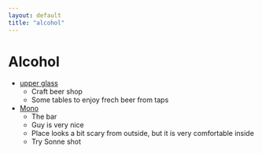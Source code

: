 ```yaml
---
layout: default
title: "alcohol"
---
```


# Alcohol

- [upper glass](http://www.upperglass-craftbeer.de/)
  - Craft beer shop
  - Some tables to enjoy frech beer from taps
- [Mono](https://maps.app.goo.gl/aZfq6hDKL7KTpeNM9)
  - The bar
  - Guy is very nice
  - Place looks a bit scary from outside, but it is very comfortable inside
  - Try Sonne shot
